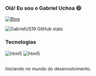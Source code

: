 ### Olá! Eu sou o Gabriel Uchoa 😄


  [![Blog](https://img.shields.io/badge/LinkedIn-0077B5?style=for-the-badge&logo=linkedin&logoColor=white)](https://www.linkedin.com/in/gabriel-uchoa-de-sousa-9911662ba)

![GabrielUS19 GitHub stats](https://github-readme-stats.vercel.app/api?username=GabrielUS19&show_icons=true&theme=radical)

### Tecnologias

<div style="display: inline_block"/>
  <img align="center" alt="html5" src="https://img.shields.io/badge/Python-3776AB?style=for-the-badge&logo=python&logoColor=white"/>
  <img align="center" alt="html5" src="https://img.shields.io/badge/MySQL-4479A1?style=for-the-badge&logo=mysql&logoColor=white"/>
</div><br/>

Iniciando no mundo do desenvolvimento.
